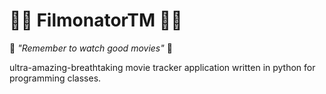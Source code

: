 # 🤜🏻 FilmonatorTM 🤛🏻

😤 *"Remember to watch good movies"* 😤

ultra-amazing-breathtaking movie tracker application written in python for programming classes.
